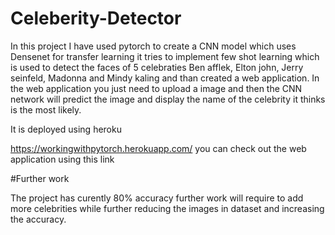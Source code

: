 # Celeberity-Detector
In this project I have used pytorch to create a CNN model which uses Densenet for transfer learning it tries to implement few shot learning which is used to detect the faces of 5 celebraties Ben afflek, Elton john, Jerry seinfeld, Madonna and Mindy kaling and than created a web application. In the web application you just need to upload a image and then the CNN network will predict the image and display the name of the celebrity it thinks is the most likely.

It is deployed using heroku 

https://workingwithpytorch.herokuapp.com/ you can check out the web application using this link

#Further work

The project has curently 80% accuracy further work will require to add more celebrities while further reducing the images in dataset and increasing the accuracy.

